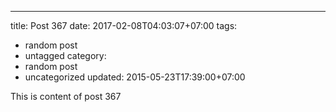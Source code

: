 ---
title: Post 367
date: 2017-02-08T04:03:07+07:00
tags:
  - random post
  - untagged
category:
  - random post
  - uncategorized
updated: 2015-05-23T17:39:00+07:00

This is content of post 367